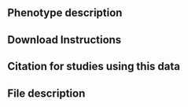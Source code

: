 ## Phenotype description


## Download Instructions


## Citation for studies using this data

## File description
